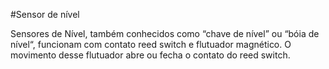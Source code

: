 #Sensor de nível

Sensores de Nível, também conhecidos como “chave de nível” ou “bóia de nível“, funcionam com contato reed switch e flutuador magnético. O movimento desse flutuador abre ou fecha o contato do reed switch.
